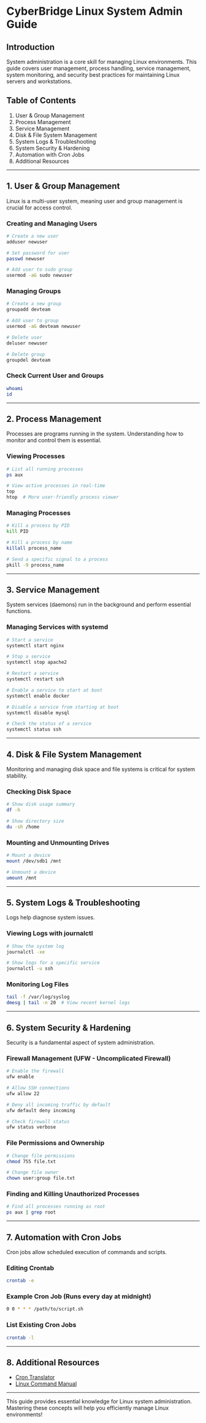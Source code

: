 # CyberBridge Linux System Admin Guide

## Introduction
System administration is a core skill for managing Linux environments. This guide covers user management, process handling, service management, system monitoring, and security best practices for maintaining Linux servers and workstations.

## Table of Contents
1. User & Group Management  
2. Process Management  
3. Service Management  
4. Disk & File System Management  
5. System Logs & Troubleshooting  
6. System Security & Hardening  
7. Automation with Cron Jobs  
8. Additional Resources  

---

## 1. User & Group Management
Linux is a multi-user system, meaning user and group management is crucial for access control.

### Creating and Managing Users
```bash
# Create a new user
adduser newuser

# Set password for user
passwd newuser

# Add user to sudo group
usermod -aG sudo newuser
```

### Managing Groups
```bash
# Create a new group
groupadd devteam

# Add user to group
usermod -aG devteam newuser

# Delete user
deluser newuser

# Delete group
groupdel devteam
```

### Check Current User and Groups
```bash
whoami
id
```

---

## 2. Process Management
Processes are programs running in the system. Understanding how to monitor and control them is essential.

### Viewing Processes
```bash
# List all running processes
ps aux

# View active processes in real-time
top
htop  # More user-friendly process viewer
```

### Managing Processes
```bash
# Kill a process by PID
kill PID

# Kill a process by name
killall process_name

# Send a specific signal to a process
pkill -9 process_name
```

---

## 3. Service Management
System services (daemons) run in the background and perform essential functions.

### Managing Services with systemd
```bash
# Start a service
systemctl start nginx

# Stop a service
systemctl stop apache2

# Restart a service
systemctl restart ssh

# Enable a service to start at boot
systemctl enable docker

# Disable a service from starting at boot
systemctl disable mysql

# Check the status of a service
systemctl status ssh
```

---

## 4. Disk & File System Management
Monitoring and managing disk space and file systems is critical for system stability.

### Checking Disk Space
```bash
# Show disk usage summary
df -h

# Show directory size
du -sh /home
```

### Mounting and Unmounting Drives
```bash
# Mount a device
mount /dev/sdb1 /mnt

# Unmount a device
umount /mnt
```

---

## 5. System Logs & Troubleshooting
Logs help diagnose system issues.

### Viewing Logs with journalctl
```bash
# Show the system log
journalctl -xe

# Show logs for a specific service
journalctl -u ssh
```

### Monitoring Log Files
```bash
tail -f /var/log/syslog
dmesg | tail -n 20  # View recent kernel logs
```

---

## 6. System Security & Hardening
Security is a fundamental aspect of system administration.

### Firewall Management (UFW - Uncomplicated Firewall)
```bash
# Enable the firewall
ufw enable

# Allow SSH connections
ufw allow 22

# Deny all incoming traffic by default
ufw default deny incoming

# Check firewall status
ufw status verbose
```

### File Permissions and Ownership
```bash
# Change file permissions
chmod 755 file.txt

# Change file owner
chown user:group file.txt
```

### Finding and Killing Unauthorized Processes
```bash
# Find all processes running as root
ps aux | grep root
```

---

## 7. Automation with Cron Jobs
Cron jobs allow scheduled execution of commands and scripts.

### Editing Crontab
```bash
crontab -e
```

### Example Cron Job (Runs every day at midnight)
```bash
0 0 * * * /path/to/script.sh
```

### List Existing Cron Jobs
```bash
crontab -l
```

---

## 8. Additional Resources
- [Cron Translator](https://www.uptimia.com/cron-expression-meaning/every-day)
- [Linux Command Manual](https://linux.die.net/man/)

---

This guide provides essential knowledge for Linux system administration. Mastering these concepts will help you efficiently manage Linux environments!
